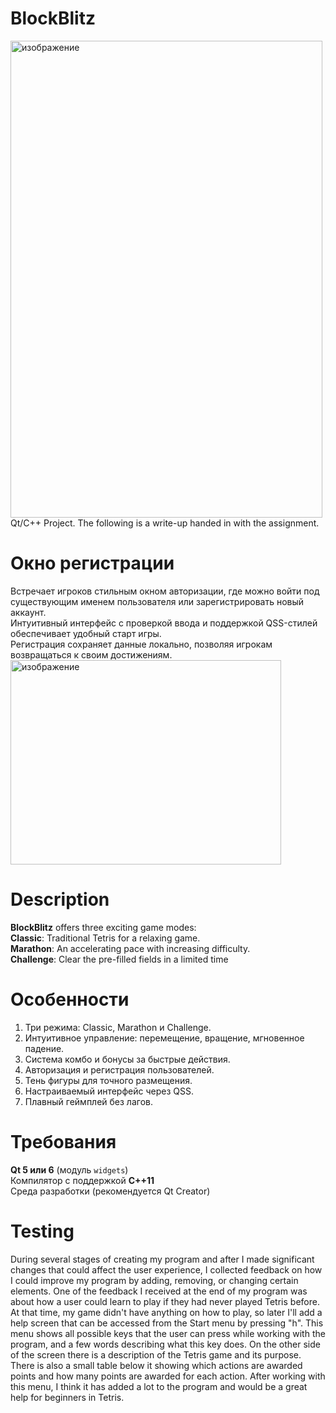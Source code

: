 # BlockBlitz
<img width="499" height="763" alt="изображение" src="https://github.com/user-attachments/assets/42850b0e-7906-4c0c-bac0-2b0ce3fe74fb" /> \
Qt/C++ Project. The following is a write-up handed in with the assignment.


# Окно регистрации
Встречает игроков стильным окном авторизации, где можно войти под существующим именем пользователя или зарегистрировать новый аккаунт. \
Интуитивный интерфейс с проверкой ввода и поддержкой QSS-стилей обеспечивает удобный старт игры.  
Регистрация сохраняет данные локально, позволяя игрокам возвращаться к своим достижениям. \
<img width="433" height="327" alt="изображение" src="https://github.com/user-attachments/assets/8cf7357e-0b0e-4764-a954-dd837418af50" />

# Description
**BlockBlitz** offers three exciting game modes: \
**Classic**: Traditional Tetris for a relaxing game.  
**Marathon**: An accelerating pace with increasing difficulty.  
**Challenge**: Clear the pre-filled fields in a limited time

# Особенности
1. Три режима: Classic, Marathon и Challenge.  
2. Интуитивное управление: перемещение, вращение, мгновенное падение.  
3. Система комбо и бонусы за быстрые действия.
4. Авторизация и регистрация пользователей.
5. Тень фигуры для точного размещения.
6. Настраиваемый интерфейс через QSS.
7. Плавный геймплей без лагов.

# Требования
**Qt 5 или 6** (модуль `widgets`)  
Компилятор с поддержкой **C++11**  
Среда разработки (рекомендуется Qt Creator)  


# Testing

During several stages of creating my program and after I made significant changes that could affect the user experience, I collected feedback on how I could improve my program by adding, removing, or changing certain elements. One of the feedback I received at the end of my program was about how a user could learn to play if they had never played Tetris before. At that time, my game didn't have anything on how to play, so later I'll add a help screen that can be accessed from the Start menu by pressing "h". This menu shows all possible keys that the user can press while working with the program, and a few words describing what this key does. On the other side of the screen there is a description of the Tetris game and its purpose. There is also a small table below it showing which actions are awarded points and how many points are awarded for each action. After working with this menu, I think it has added a lot to the program and would be a great help for beginners in Tetris.

